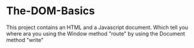 # The-DOM-Basics
This project contains an HTML and a Javascript document. Which tell you where ara you using the Window method "route" by using the Document method "write"
